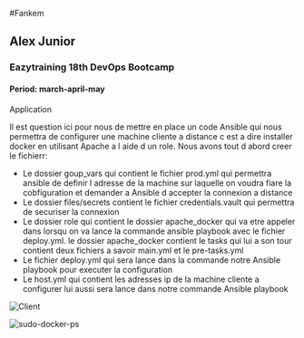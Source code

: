 ﻿#Fankem
## Alex Junior
### Eazytraining 18th DevOps Bootcamp
#### Period: march-april-may
Application

Il est question ici pour nous de mettre en place un code Ansible qui nous permettra de configurer une machine cliente a distance c est a dire installer docker en utilisant Apache a l aide d un role. Nous avons tout d abord creer le fichierr:
- Le dossier goup_vars qui contient le fichier prod.yml qui permettra ansible de definir l adresse de la machine sur laquelle on voudra fiare la cobfiguration et demander a Ansible d accepter la connexion a distance
- Le dossier files/secrets contient le fichier credentials.vault qui permettra de securiser la connexion
- Le dossier role qui contient le dossier apache_docker qui va etre appeler dans lorsqu on va lance la commande ansible playbook avec le fichier deploy.yml. le dossier apache_docker contient le tasks qui lui a son tour contient deux fichiers a savoir main.yml et le pre-tasks.yml
- Le fichier deploy.yml qui sera lance dans la commande notre Ansible playbook pour executer la configuration
- Le host.yml qui contient les adresses ip de la machine cliente a configurer lui aussi sera lance dans notre commande Ansible playbook


![Client](https://github.com/alexzaza17/mini-projet-ansible2/assets/159175882/128b9c9e-1eca-4ca0-a318-3023ce370281)

![sudo-docker-ps](https://github.com/alexzaza17/mini-projet-ansible2/assets/159175882/3222362c-eee8-470f-981a-e6385e11a3c0)
